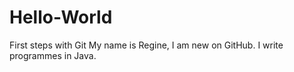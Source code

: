 # Hello-World
First steps with Git
My name is Regine, I am new on GitHub. I write programmes in Java.
